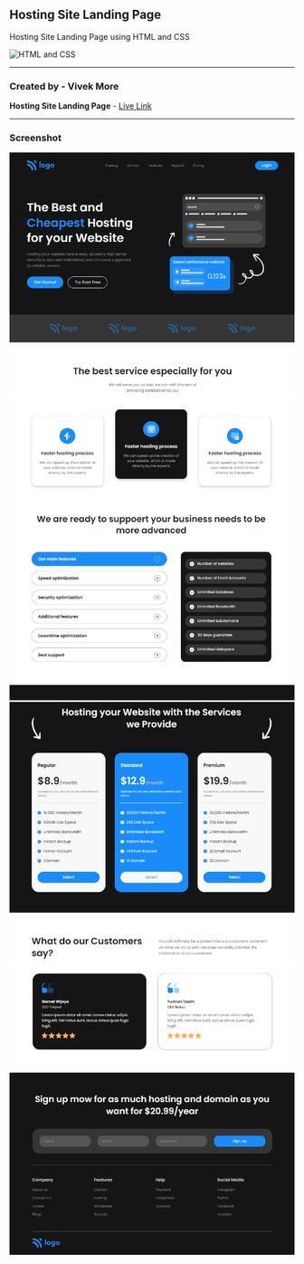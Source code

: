 ## Hosting Site Landing Page

Hosting Site Landing Page using HTML and CSS

![HTML and CSS](https://img.shields.io/badge/HTML-CSS-success)

---

### Created by - Vivek More

**Hosting Site Landing Page** - [Live Link]()

---

### Screenshot

![Project Screenshot](./screenshot/Screenshot-1.png)
![Project Screenshot](./screenshot/Screenshot-2.png)
![Project Screenshot](./screenshot/Screenshot-3.png)
![Project Screenshot](./screenshot/Screenshot-4.png)
